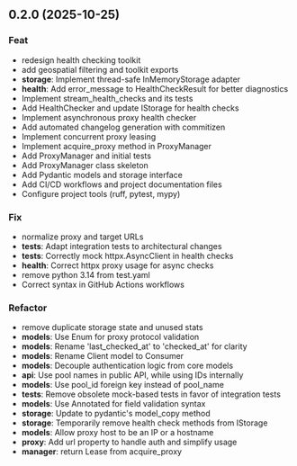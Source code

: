 ## 0.2.0 (2025-10-25)

### Feat

- redesign health checking toolkit
- add geospatial filtering and toolkit exports
- **storage**: Implement thread-safe InMemoryStorage adapter
- **health**: Add error_message to HealthCheckResult for better diagnostics
- Implement stream_health_checks and its tests
- Add HealthChecker and update IStorage for health checks
- Implement asynchronous proxy health checker
- Add automated changelog generation with commitizen
- Implement concurrent proxy leasing
- Implement acquire_proxy method in ProxyManager
- Add ProxyManager and initial tests
- Add ProxyManager class skeleton
- Add Pydantic models and storage interface
- Add CI/CD workflows and project documentation files
- Configure project tools (ruff, pytest, mypy)

### Fix

- normalize proxy and target URLs
- **tests**: Adapt integration tests to architectural changes
- **tests**: Correctly mock httpx.AsyncClient in health checks
- **health**: Correct httpx proxy usage for async checks
- remove python 3.14 from test.yaml
- Correct syntax in GitHub Actions workflows

### Refactor

- remove duplicate storage state and unused stats
- **models**: Use Enum for proxy protocol validation
- **models**: Rename 'last_checked_at' to 'checked_at' for clarity
- **models**: Rename Client model to Consumer
- **models**: Decouple authentication logic from core models
- **api**: Use pool names in public API, while using IDs internally
- **models**: Use pool_id foreign key instead of pool_name
- **tests**: Remove obsolete mock-based tests in favor of integration tests
- **models**: Use Annotated for field validation syntax
- **storage**: Update to pydantic's model_copy method
- **storage**: Temporarily remove health check methods from IStorage
- **models**: Allow proxy host to be an IP or a hostname
- **proxy**: Add url property to handle auth and simplify usage
- **manager**: return Lease from acquire_proxy
